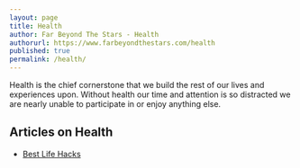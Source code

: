```yaml
---
layout: page
title: Health
author: Far Beyond The Stars - Health
authorurl: https://www.farbeyondthestars.com/health
published: true
permalink: /health/
---
```


Health is the chief cornerstone that we build the rest of our lives and experiences upon. Without health our time and attention is so distracted we are nearly unable to participate in or enjoy anything else.

## Articles on Health
<ul>
<li><a href="/best-life-hacks/">Best Life Hacks</a></li>
</ul>
